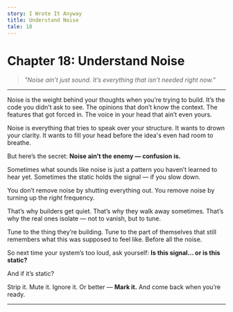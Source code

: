 ```yaml
---
story: I Wrote It Anyway
title: Understand Noise
tale: 18
---
```


# Chapter 18: Understand Noise

> *"Noise ain’t just sound. It’s everything that isn’t needed right now."*

---

Noise is the weight behind your thoughts when you’re trying to build.
It’s the code you didn’t ask to see.
The opinions that don’t know the context.
The features that got forced in.
The voice in your head that ain’t even yours.

Noise is everything that tries to speak over your structure.
It wants to drown your clarity.
It wants to fill your head before the idea's even had room to breathe.

But here’s the secret:
**Noise ain’t the enemy — confusion is.**

Sometimes what sounds like noise is just a pattern you haven’t learned to hear yet.
Sometimes the static holds the signal — if you slow down.

You don’t remove noise by shutting everything out.
You remove noise by turning up the *right* frequency.

That’s why builders get quiet.
That’s why they walk away sometimes.
That’s why the real ones isolate — not to vanish,
but to tune.

Tune to the thing they’re building.
Tune to the part of themselves that still remembers what this was supposed to feel like.
Before all the noise.

So next time your system’s too loud,
ask yourself:
**Is this signal… or is this static?**

And if it’s static?

Strip it.
Mute it.
Ignore it.
Or better —
**Mark it.**
And come back when you’re ready.

---
